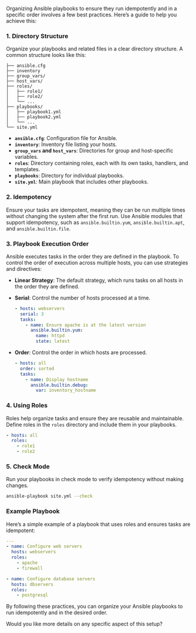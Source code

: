 Organizing Ansible playbooks to ensure they run idempotently and in a specific order involves a few best practices. Here’s a guide to help you achieve this:

### 1. **Directory Structure**
Organize your playbooks and related files in a clear directory structure. A common structure looks like this:

```plaintext
├── ansible.cfg
├── inventory
├── group_vars/
├── host_vars/
├── roles/
│   ├── role1/
│   ├── role2/
│   └── ...
├── playbooks/
│   ├── playbook1.yml
│   ├── playbook2.yml
│   └── ...
└── site.yml
```

- **`ansible.cfg`**: Configuration file for Ansible.
- **`inventory`**: Inventory file listing your hosts.
- **`group_vars` and `host_vars`**: Directories for group and host-specific variables.
- **`roles`**: Directory containing roles, each with its own tasks, handlers, and templates.
- **`playbooks`**: Directory for individual playbooks.
- **`site.yml`**: Main playbook that includes other playbooks.

### 2. **Idempotency**
Ensure your tasks are idempotent, meaning they can be run multiple times without changing the system after the first run. Use Ansible modules that support idempotency, such as `ansible.builtin.yum`, `ansible.builtin.apt`, and `ansible.builtin.file`.

### 3. **Playbook Execution Order**
Ansible executes tasks in the order they are defined in the playbook. To control the order of execution across multiple hosts, you can use strategies and directives:

- **Linear Strategy**: The default strategy, which runs tasks on all hosts in the order they are defined.
- **Serial**: Control the number of hosts processed at a time.
  ```yaml
  - hosts: webservers
    serial: 3
    tasks:
      - name: Ensure apache is at the latest version
        ansible.builtin.yum:
          name: httpd
          state: latest
  ```

- **Order**: Control the order in which hosts are processed.
  ```yaml
  - hosts: all
    order: sorted
    tasks:
      - name: Display hostname
        ansible.builtin.debug:
          var: inventory_hostname
  ```

### 4. **Using Roles**
Roles help organize tasks and ensure they are reusable and maintainable. Define roles in the `roles` directory and include them in your playbooks.

```yaml
- hosts: all
  roles:
    - role1
    - role2
```

### 5. **Check Mode**
Run your playbooks in check mode to verify idempotency without making changes.

```sh
ansible-playbook site.yml --check
```

### Example Playbook
Here’s a simple example of a playbook that uses roles and ensures tasks are idempotent:

```yaml
---
- name: Configure web servers
  hosts: webservers
  roles:
    - apache
    - firewall

- name: Configure database servers
  hosts: dbservers
  roles:
    - postgresql
```

By following these practices, you can organize your Ansible playbooks to run idempotently and in the desired order.

Would you like more details on any specific aspect of this setup?